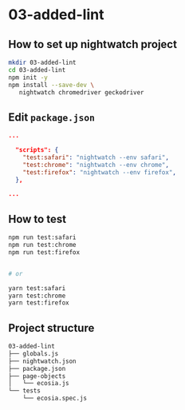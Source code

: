 # 03-added-lint

## How to set up nightwatch project

```bash
mkdir 03-added-lint
cd 03-added-lint
npm init -y
npm install --save-dev \
   nightwatch chromedriver geckodriver
```

## Edit `package.json`

```json
...

  "scripts": {
    "test:safari": "nightwatch --env safari",
    "test:chrome": "nightwatch --env chrome",
    "test:firefox": "nightwatch --env firefox",
  },

...
```

## How to test

```bash
npm run test:safari
npm run test:chrome
npm run test:firefox


# or

yarn test:safari
yarn test:chrome
yarn test:firefox
```

## Project structure

```bash
03-added-lint
├── globals.js
├── nightwatch.json
├── package.json
├── page-objects
│   └── ecosia.js
└── tests
    └── ecosia.spec.js
```
